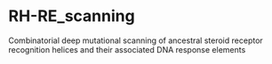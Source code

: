# RH-RE_scanning
Combinatorial deep mutational scanning of ancestral steroid receptor recognition helices and their associated DNA response elements
